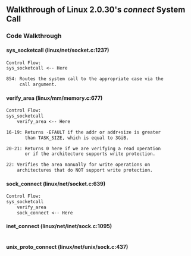 ## Walkthrough of Linux 2.0.30's _connect_ System Call

### Code Walkthrough

#### sys\_socketcall (linux/net/socket.c:1237)

```txt
Control Flow:
sys_socketcall <-- Here

854: Routes the system call to the appropriate case via the
     call argument.
```

#### verify\_area (linux/mm/memory.c:677)

```txt
Control Flow:
sys_socketcall
    verify_area <-- Here

16-19: Returns -EFAULT if the addr or addr+size is greater
       than TASK_SIZE, which is equal to 3GiB.

20-21: Returns 0 here if we are verifying a read operation
       or if the architecture supports write protection.

22: Verifies the area manually for write operations on
    architectures that do NOT support write protection.
```

#### sock\_connect (linux/net/socket.c:639)

```txt
Control Flow:
sys_socketcall
    verify_area
    sock_connect <-- Here

```

#### inet\_connect (linux/net/inet/sock.c:1095)

```txt
```

#### unix\_proto\_connect (linux/net/unix/sock.c:437)

```txt
```

